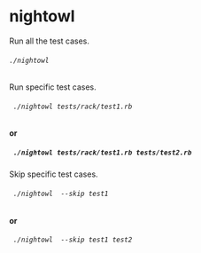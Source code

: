 # nightowl


Run all the test cases.

###### ``` ./nightowl ```


Run specific test cases.

###### ``` ./nightowl tests/rack/test1.rb```
#### or  
##### ``` ./nightowl tests/rack/test1.rb tests/test2.rb```


Skip specific test cases.

###### ``` ./nightowl  --skip test1```
#### or  
###### ``` ./nightowl  --skip test1 test2```
